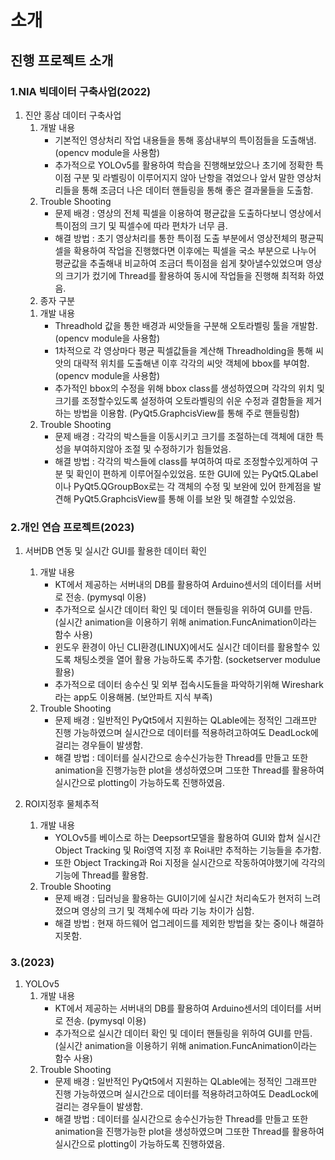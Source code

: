 # 소개

## 진행 프로젝트 소개
  ### 1.NIA 빅데이터 구축사업(2022)
  1. 진안 홍삼 데이터 구축사업
       1) 개발 내용
          - 기본적인 영상처리 작업 내용들을 통해 홍삼내부의 특이점들을 도출해냄. (opencv module을 사용함)
          - 추가적으로 YOLOv5를 활용하여 학습을 진행해보았으나 초기에 정확한 특이점 구분 및 라벨링이 이루어지지 않아 난항을 겪었으나 앞서 말한 영상처리들을 통해 조금더 나은 데이터 핸들링을 통해 좋은 결과물들을 도출함.
       2) Trouble Shooting
          - 문제 배경
           : 영상의 전체 픽셀을 이용하여 평균값을 도출하다보니 영상에서 특이점의 크기 및 픽셀수에 따라 편차가 너무 큼.
          - 해결 방법
           : 초기 영상처리를 통한 특이점 도출 부분에서 영상전체의 평균픽셀을 확용하여 작업을 진행했다면 이후에는 픽셀을 국소 부분으로 나누어 평균값을 추출해내 비교하여 조금더 특이점을 쉽게 찾아낼수있었으며 영상의 크기가 컸기에 Thread를 활용하여 동시에 작업들을 진행해 최적화 하였음.
     2. 종자 구분
       1) 개발 내용
          - Threadhold 값을 통한 배경과 씨앗들을 구분해 오토라벨링 툴을 개발함. (opencv module을 사용함)
          - 1차적으로 각 영상마다 평균 픽셀값들을 계산해 Threadholding을 통해 씨앗의 대략적 위치를 도출해낸 이후 각각의 씨앗 객체에 bbox를 부여함. (opencv module을 사용함)
          - 추가적인 bbox의 수정을 위해 bbox class를 생성하였으며 각각의 위치 및 크기를 조정할수있도록 설정하여 오토라벨링의 쉬운 수정과 결함들을 제거하는 방법을 이용함. (PyQt5.GraphcisView를 통해 주로 핸들링함)
       2) Trouble Shooting
          - 문제 배경
            : 각각의 박스들을 이동시키고 크기를 조절하는데 객체에 대한 특성을 부여하지않아 조절 및 수정하기가 힘들었음.
          - 해결 방법
            : 각각의 박스들에 class를 부여하여 따로 조정할수있게하여 구분 및 확인이 편하게 이루어질수있었음. 또한 GUI에 있는 PyQt5.QLabel이나 PyQt5.QGroupBox로는 각 객체의 수정 및 보완에 있어 한계점을 발견해 PyQt5.GraphcisView를 통해 이를 보완 및 해결할 수있었음.
  
  ### 2.개인 연습 프로젝트(2023)
  1. 서버DB 연동 및 실시간 GUI를 활용한 데이터 확인
       1) 개발 내용
          - KT에서 제공하는 서버내의 DB를 활용하여 Arduino센서의 데이터를 서버로 전송. (pymysql 이용)
          - 추가적으로 실시간 데이터 확인 및 데이터 핸들링을 위하여 GUI를 만듬. (실시간 animation을 이용하기 위해 animation.FuncAnimation이라는 함수 사용)
          - 윈도우 환경이 아닌 CLI환경(LINUX)에서도 실시간 데이터를 활용할수 있도록 채팅소켓을 열어 활용 가능하도록 추가함. (socketserver modulue 활용)
          - 추가적으로 데이터 송수신 및 외부 접속시도들을 파악하기위해 Wireshark라는 app도 이용해봄. (보안파트 지식 부족)
       2) Trouble Shooting
          - 문제 배경
           : 일반적인 PyQt5에서 지원하는 QLable에는 정적인 그래프만 진행 가능하였으며 실시간으로 데이터를 적용하려고하여도 DeadLock에 걸리는 경우들이 발생함.
          - 해결 방법
           : 데이터를 실시간으로 송수신가능한 Thread를 만들고 또한 animation을 진행가능한 plot을 생성하였으며 그또한 Thread를 활용하여 실시간으로 plotting이 가능하도록 진행하였음.
  
  2. ROI지정후 물체추적
       1) 개발 내용
          - YOLOv5를 베이스로 하는 Deepsort모델을 활용하여 GUI와 합쳐 실시간 Object Tracking 및 Roi영역 지정 후 Roi내만 추적하는 기능들을 추가함.
          - 또한 Object Tracking과 Roi 지정을 실시간으로 작동하여야했기에 각각의 기능에 Thread를 활용함.
       2) Trouble Shooting
          - 문제 배경
           : 딥러닝을 활용하는 GUI이기에 실시간 처리속도가 현저히 느려졌으며 영상의 크기 및 객체수에 따라 기능 차이가 심함.
          - 해결 방법
           : 현재 하드웨어 업그레이드를 제외한 방법을 찾는 중이나 해결하지못함.

  ### 3.(2023)
  1. YOLOv5
       1) 개발 내용
          - KT에서 제공하는 서버내의 DB를 활용하여 Arduino센서의 데이터를 서버로 전송. (pymysql 이용)
          - 추가적으로 실시간 데이터 확인 및 데이터 핸들링을 위하여 GUI를 만듬. (실시간 animation을 이용하기 위해 animation.FuncAnimation이라는 함수 사용)
       2) Trouble Shooting
          - 문제 배경
           : 일반적인 PyQt5에서 지원하는 QLable에는 정적인 그래프만 진행 가능하였으며 실시간으로 데이터를 적용하려고하여도 DeadLock에 걸리는 경우들이 발생함.
          - 해결 방법
           : 데이터를 실시간으로 송수신가능한 Thread를 만들고 또한 animation을 진행가능한 plot을 생성하였으며 그또한 Thread를 활용하여 실시간으로 plotting이 가능하도록 진행하였음.
